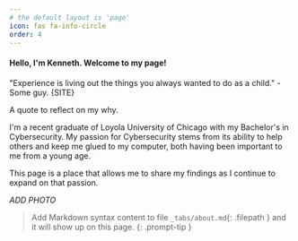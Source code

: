 ```yaml
---
# the default layout is 'page'
icon: fas fa-info-circle
order: 4
---
```


#### Hello, I'm Kenneth. Welcome to my page!

"Experience is living out the things you always wanted to do as a child." - Some guy. {SITE} 

A quote to reflect on my why.

I'm a recent graduate of Loyola University of Chicago with my Bachelor's in Cybersecurity. My passion for Cybersecurity stems from its ability to help others and keep me glued to my computer, both having been important to me from a young age. 

This page is a place that allows me to share my findings as I continue to expand on that passion. 


*ADD PHOTO* 

> Add Markdown syntax content to file `_tabs/about.md`{: .filepath } and it will show up on this page.
{: .prompt-tip }
